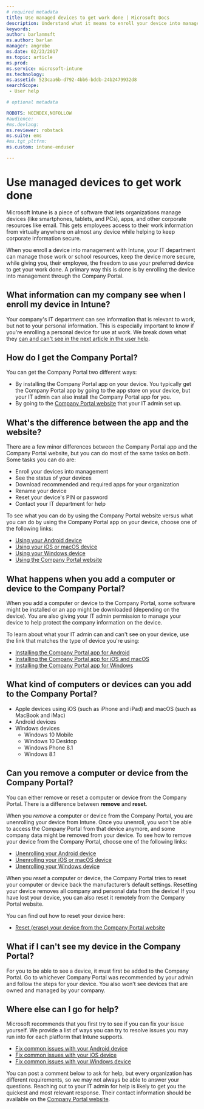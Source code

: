 ```yaml
---
# required metadata
title: Use managed devices to get work done | Microsoft Docs
description: Understand what it means to enroll your device into management with Intune.
keywords:
author: barlanmsft
ms.author: barlan
manager: angrobe
ms.date: 02/23/2017
ms.topic: article
ms.prod:
ms.service: microsoft-intune
ms.technology:
ms.assetid: 523caa6b-d792-4bb6-bddb-24b2479932d8
searchScope:
 - User help

# optional metadata

ROBOTS: NOINDEX,NOFOLLOW
#audience:
#ms.devlang:
ms.reviewer: robstack
ms.suite: ems
#ms.tgt_pltfrm:
ms.custom: intune-enduser

---
```


# Use managed devices to get work done
Microsoft Intune is a piece of software that lets organizations manage devices (like smartphones, tablets, and PCs),  apps, and other corporate resources like email. This gets employees access to their work information from virtually anywhere on almost any device while helping to keep corporate information secure.

When you enroll a device into management with Intune, your IT department can manage those work or school resources, keep the device more secure, while giving you, their employee, the freedom to use your preferred device to get your work done. A primary way this is done is by enrolling the device into management through the Company Portal.

## What information can my company see when I enroll my device in Intune?
Your company's IT department can see information that is relevant to work, but not to your personal information. This is especially important to know if you're enrolling a personal device for use at work. We break down what they [can and can't see in the next article in the user help](what-info-can-your-company-see-when-you-enroll-your-device-in-intune.md).

## How do I get the Company Portal?
You can get the Company Portal two different ways:

- By installing the Company Portal app on your device. You typically get the Company Portal app by going to the app store on your device, but your IT admin can also install the Company Portal app for you.
- By going to the [Company Portal website](http://portal.manage.microsoft.com) that your IT admin set up.

## What's the difference between the app and the website?
There are a few minor differences between the Company Portal app and the Company Portal website, but you can do most of the same tasks on both. Some tasks you can do are:

- Enroll your devices into management
- See the status of your devices
- Download recommended and required apps for your organization
- Rename your device
- Reset your device's PIN or password
- Contact your IT department for help

To see what you can do by using the Company Portal website versus what you can do by using the Company Portal app on your device, choose one of the following links:

- [Using your Android device](using-your-android-device-with-intune.md)
- [Using your iOS or macOS device](using-your-ios-or-macOS-device-with-intune.md)
- [Using your Windows device](using-your-windows-device-with-intune.md)
- [Using the Company Portal website](using-the-intune-company-portal-website.md)

## What happens when you add a computer or device to the Company Portal?
When you add a computer or device to the Company Portal, some software might be installed or an app might be downloaded (depending on the device). You are also giving your IT admin permission to manage your device to help protect the company information on the device.

To learn about what your IT admin can and can't see on your device, use the link that matches the type of device you're using:

- [Installing the Company Portal app for Android](what-happens-if-you-install-the-company-portal-app-and-enroll-your-device-in-intune-android.md)
- [Installing the Company Portal app for iOS and macOS](what-happens-if-you-install-the-company-portal-app-and-enroll-your-device-in-intune-ios.md)
- [Installing the Company Portal app for Windows](what-info-can-your-company-see-when-you-enroll-your-device-in-intune.md)

## What kind of computers or devices can you add to the Company Portal?
-   Apple devices using iOS (such as iPhone and iPad) and macOS (such as MacBook and iMac)
-   Android devices
-   Windows devices
	-   Windows 10 Mobile
	-   Windows 10 Desktop
	-   Windows Phone 8.1
	-   Windows 8.1

## Can you remove a computer or device from the Company Portal?
You can either remove or reset a computer or device from the Company Portal. There is a difference between **remove** and **reset**.

When you *remove* a computer or device from the Company Portal, you are unenrolling your device from Intune. Once you unenroll, you won’t be able to access the Company Portal from that device anymore, and some company data might be removed from your device. To see how to remove your device from the Company Portal, choose one of the following links:

- [Unenrolling your Android device](unenroll-your-device-from-intune-android.md)
- [Unenrolling your iOS or macOS device](unenroll-your-device-from-intune-ios.md)
- [Unenrolling your Windows device](unenroll-your-device-from-intune-windows.md)

When you *reset* a computer or device, the Company Portal tries to reset your computer or device back the manufacturer’s default settings. Resetting your device removes all company and personal data from the device! If you have lost your device, you can also reset it remotely from the Company Portal website.

You can find out how to reset your device here:

- [Reset (erase) your device from the Company Portal website](reset-erase-your-device-cpwebsite.md)

## What if I can't see my device in the Company Portal?
For you to be able to see a device, it must first be added to the Company Portal. Go to whichever Company Portal was recommended by your admin and follow the steps for your device. You also won’t see devices that are owned and managed by your company.

## Where else can I go for help?
Microsoft recommends that you first try to see if you can fix your issue yourself. We provide a list of ways you can try to resolve issues you may run into for each platform that Intune supports.

- [Fix common issues with your Android device](troubleshoot-your-device-android.md)
- [Fix common issues with your iOS device](troubleshoot-your-device-ios.md)
- [Fix common issues with your Windows device](troubleshoot-your-device-windows.md)

You can post a comment below to ask for help, but every organization has different requirements, so we may not always be able to answer your questions. Reaching out to your IT admin for help is likely to get you the quickest and most relevant response. Their contact information should be available on the [Company Portal website](http://portal.manage.microsoft.com).
